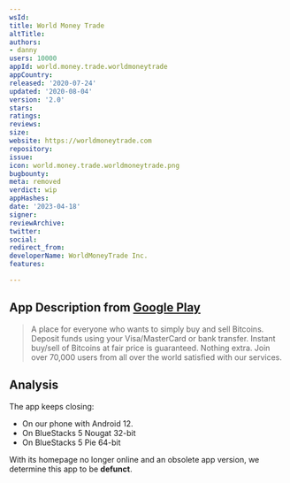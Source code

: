 ```yaml
---
wsId: 
title: World Money Trade
altTitle: 
authors:
- danny
users: 10000
appId: world.money.trade.worldmoneytrade
appCountry: 
released: '2020-07-24'
updated: '2020-08-04'
version: '2.0'
stars: 
ratings: 
reviews: 
size: 
website: https://worldmoneytrade.com
repository: 
issue: 
icon: world.money.trade.worldmoneytrade.png
bugbounty: 
meta: removed
verdict: wip
appHashes: 
date: '2023-04-18'
signer: 
reviewArchive: 
twitter: 
social: 
redirect_from: 
developerName: WorldMoneyTrade Inc.
features: 

---
```


## App Description from [Google Play](https://play.google.com/store/apps/details?id=world.money.trade.worldmoneytrade)

> A place for everyone who wants to simply buy and sell Bitcoins. Deposit funds using your Visa/MasterCard or bank transfer. Instant buy/sell of Bitcoins at fair price is guaranteed. Nothing extra. Join over 70,000 users from all over the world satisfied with our services.

## Analysis 

The app keeps closing: 
- On our phone with Android 12. 
- On BlueStacks 5 Nougat 32-bit
- On BlueStacks 5 Pie 64-bit

With its homepage no longer online and an obsolete app version, we determine this app to be **defunct**. 

